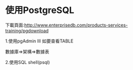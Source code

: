 # 使用PostgreSQL

下載頁面:http://www.enterprisedb.com/products-services-training/pgdownload


1.使用pgAdmin III
如要查看TABLE

數據庫=>架構=>數據表

2.使用SQL shell(psql)